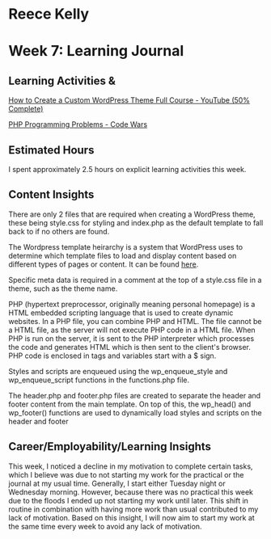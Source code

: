 # Reece Kelly
# Week 7: Learning Journal

## Learning Activities & 

[How to Create a Custom WordPress Theme Full Course - YouTube (50% Complete)](https://www.youtube.com/watch?v=-h7gOJbIpmo&ab_channel=freeCodeCamp.org)

[PHP Programming Problems - Code Wars](https://www.codewars.com/users/Reece_K)

## Estimated Hours

I spent approximately 2.5 hours on explicit learning activities this week.

## Content Insights

There are only 2 files that are required when creating a WordPress theme, these being style.css for styling and index.php as the default template to fall back to if no others are found.

The Wordpress template heirarchy is a system that WordPress uses to determine which template files to load and display content based on different types of pages or content. It can be found [here](https://developer.wordpress.org/themes/basics/template-hierarchy/).

Specific meta data is required in a comment at the top of a style.css file in a theme, such as the theme name.

PHP (hypertext preprocessor, originally meaning personal homepage) is a HTML embedded scripting language that is used to create dynamic websites. In a PHP file, you can combine PHP and HTML. The file cannot be a HTML file, as the server will not execute PHP code in a HTML file. When PHP is run on the server, it is sent to the PHP interpreter which processes the code and generates HTML which is then sent to the client's browser. PHP code is enclosed in <?php ?> tags and variables start with a $ sign.

Styles and scripts are enqueued using the wp_enqueue_style and wp_enqueue_script functions in the functions.php file.

The header.php and footer.php files are created to separate the header and footer content from the main template. On top of this, the wp_head() and wp_footer() functions are used to dynamically load styles and scripts on the header and footer

## Career/Employability/Learning Insights

This week, I noticed a decline in my motivation to complete certain tasks, which I believe was due to not starting my work for the practical or the journal at my usual time. Generally, I start either Tuesday night or Wednesday morning. However, because there was no practical this week due to the floods I ended up not starting my work until later. This shift in routine in combination with having more work than usual contributed to my lack of motivation. Based on this insight, I will now aim to start my work at the same time every week to avoid any lack of motivation.